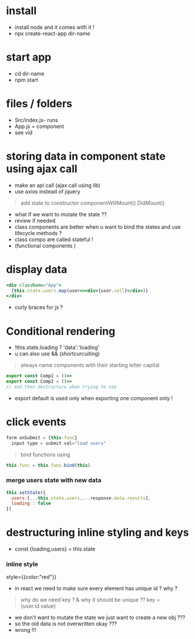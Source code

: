 # install 
- install node and it comes with it !
- npx create-react-app dir-name
# start app
- cd dir-name
- npm start
# files / folders
- Src/index.js- runs 
- App.js = component  
- see vid
# storing data in component state using ajax call
- make an api call (ajax call using lib)
- use axios instead of jquery 
> add state to constructor 
> componentWillMount()
> DidMount()
> 
- what if we want to mutate the state ??
- review if needed 
- class components are better when u want to bind the states and use lifecycle methods ?
- class compo are called stateful !
- (functional components )
# display data
```jsx
<div className="App">
  {this.state.users.map(user=><div>{user.cell}</div>)}
</div>
```
- curly braces for js ?
# Conditional rendering
- !this.state.loading ? 'data':'loading'
- u can also use && (shortcurcuiting)
> always name components with their starting letter capital 
```js
export const Comp1 = ()=>
export const Comp2 = ()=>
// and then destructure when trying to use 
```
- export default is used only when exporting one component only !

# click events
```js
form onSubmit = {this.func}
  input type = submit val="load users"
```
> bind functions using 
```js
this.func = this.func.bind(this)
```
### merge users state with new data
```js
this.setState({
  users:[...this.state.users,...response.data.results],
  loading : false
})
```
# destructuring inline styling and keys
- const {loading,users} = this.state
### inline style
style={{color:"red"}}
- in react we need to make sure every element has unique id ? why ?
> why do we need key ? & why it should be unique ??
key = {user.id.value}


- we don't want to mutate the state we just want to create a new obj ???
- so the old data is not overwritten okay ??? 
- wrong !!!






